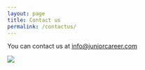 ```yaml
---
layout: page
title: Contact us
permalink: /contactus/
---
```


You can contact us at info@juniorcareer.com

<img src="https://soudehm/soudehm.github.io/_includes/contact_us.jpg"/>


